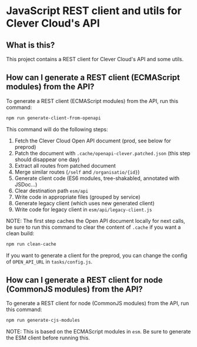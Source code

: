 # JavaScript REST client and utils for Clever Cloud's API 

## What is this?

This project contains a REST client for Clever Cloud's API and some utils.

## How can I generate a REST client (ECMAScript modules) from the API?

To generate a REST client (ECMAScript modules) from the API, run this command:

```sh
npm run generate-client-from-openapi
```

This command will do the following steps:

1. Fetch the Clever Cloud Open API document (prod, see below for preprod)
1. Patch the document with `.cache/openapi-clever.patched.json` (this step should disappear one day)
1. Extract all routes from patched document
1. Merge similar routes (`/self` and `/organisatio/{id}`)
1. Generate  client code (ES6 modules, tree-shakabled, annotated with JSDoc...)
1. Clear destination path `esm/api`
1. Write code in appropriate files (grouped by service) 
1. Generate legacy client (which uses new generated client)
1. Write code for legacy client in `esm/api/legacy-client.js` 

NOTE: The first step caches the Open API document locally for next calls, be sure to run this command to clear the content of `.cache` if you want a clean build:

```sh
npm run clean-cache
```

If you want to generate a client for the preprod, you can change the config of `OPEN_API_URL` in `tasks/config.js`.

## How can I generate a REST client for node (CommonJS modules) from the API?

To generate a REST client for node (CommonJS modules) from the API, run this command:

```sh
npm run generate-cjs-modules
```

NOTE: This is based on the ECMAScript modules in `esm`. Be sure to generate the ESM client before running this.
